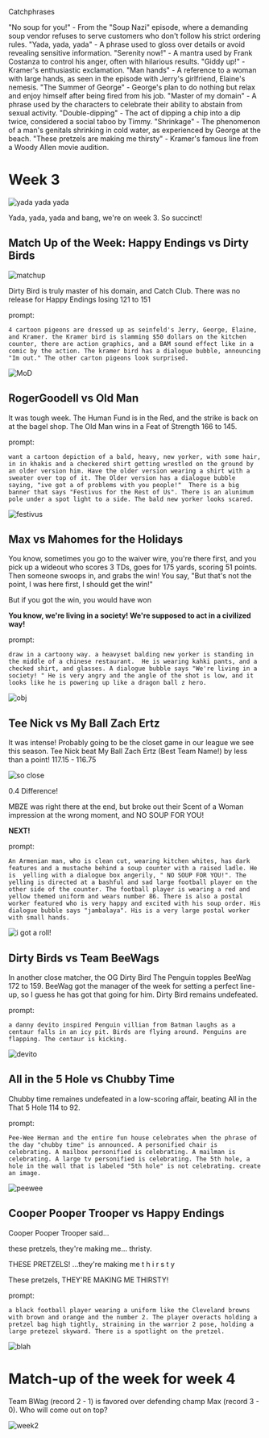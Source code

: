 Catchphrases

"No soup for you!" - From the "Soup Nazi" episode, where a demanding soup vendor refuses to serve customers who don't follow his strict ordering rules.
"Yada, yada, yada" - A phrase used to gloss over details or avoid revealing sensitive information.
"Serenity now!" - A mantra used by Frank Costanza to control his anger, often with hilarious results.
"Giddy up!" - Kramer's enthusiastic exclamation.
"Man hands" - A reference to a woman with large hands, as seen in the episode with Jerry's girlfriend, Elaine's nemesis.
"The Summer of George" - George's plan to do nothing but relax and enjoy himself after being fired from his job.
"Master of my domain" - A phrase used by the characters to celebrate their ability to abstain from sexual activity.
"Double-dipping" - The act of dipping a chip into a dip twice, considered a social taboo by Timmy.
"Shrinkage" - The phenomenon of a man's genitals shrinking in cold water, as experienced by George at the beach.
"These pretzels are making me thirsty" - Kramer's famous line from a Woody Allen movie audition.

# Week 3

![yada yada yada](static/seinfeld-cc.png)

Yada, yada, yada and bang, we're on week 3. So succinct!



## Match Up of the Week: Happy Endings vs Dirty Birds

![matchup](static/motw-week2.png)

Dirty Bird is truly master of his domain, and Catch Club. There was no release for Happy Endings losing 121 to 151

prompt:

```
4 cartoon pigeons are dressed up as seinfeld's Jerry, George, Elaine, and Kramer. the Kramer bird is slamming $50 dollars on the kitchen counter, there are action graphics, and a BAM sound effect like in a comic by the action. The kramer bird has a dialogue bubble, announcing "Im out." The other carton pigeons look surprised.

```

![MoD](static/week3-game2.png)

## RogerGoodell vs Old Man

It was tough week. The Human Fund is in the Red, and the strike is back on at the bagel shop. The Old Man wins in a Feat of Strength 166 to 145.

prompt:
```
want a cartoon depiction of a bald, heavy, new yorker, with some hair, in in khakis and a checkered shirt getting wrestled on the ground by an older version him. Have the older version wearing a shirt with a sweater over top of it. The Older version has a dialogue bubble saying, "ive got a of problems with you people!"  There is a big banner that says "Festivus for the Rest of Us". There is an alunimum pole under a spot light to a side. The bald new yorker looks scared.
```

![festivus](static/week3-game1.png)


## Max vs Mahomes for the Holidays

You know, sometimes you go to the waiver wire, you're there first, and you pick up a wideout who scores 3 TDs, goes for 175 yards, scoring 51 points. Then someone swoops in, and grabs the win! You say, "But that's not the point, I was here first, I should get the win!"

But if you got the win, you would have won

**You know, we're living in a society! We're supposed to act in a civilized way!**


prompt:
```
draw in a cartoony way. a heavyset balding new yorker is standing in the middle of a chinese restaurant.  He is wearing kahki pants, and a checked shirt, and glasses. A dialogue bubble says "We're living in a society! " He is very angry and the angle of the shot is low, and it looks like he is powering up like a dragon ball z hero.
```

![obj](static/week3-game3.png)

## Tee Nick vs My Ball Zach Ertz

It was intense! Probably going to be the closet game in our league we see this season. Tee Nick beat My Ball Zach Ertz (Best Team Name!) by less than a point! 117.15 - 116.75

![so close](static/week3-game4a.png)

0.4 Difference! 

MBZE was right there at the end, but broke out their Scent of a Woman impression at the wrong moment, and NO SOUP FOR YOU!

**NEXT!**

prompt:
```
An Armenian man, who is clean cut, wearing kitchen whites, has dark features and a mustache behind a soup counter with a raised ladle. He is  yelling with a dialogue box angerily, " NO SOUP FOR YOU!". The yelling is directed at a bashful and sad large football player on the other side of the counter. The football player is wearing a red and yellow themed uniform and wears number 86. There is also a postal worker featured who is very happy and excited with his soup order. His dialogue bubble says "jambalaya". His is a very large postal worker with small hands.
```

![i got a roll!](static/week3-game4b.png)

## Dirty Birds vs Team BeeWags

In another close matcher, the OG Dirty Bird The Penguin topples BeeWag 172 to 159. BeeWag got the manager of the week for setting a perfect line-up, so I guess he has got that going for him. Dirty Bird remains undefeated.

prompt:
```
a danny devito inspired Penguin villian from Batman laughs as a centaur falls in an icy pit. Birds are flying around. Penguins are flapping. The centaur is kicking.
```

![devito](static/week2-game5.png)

## All in the 5 Hole vs Chubby Time

Chubby time remaines undefeated in a low-scoring affair, beating All in the That 5 Hole 114 to 92.

prompt:
```
Pee-Wee Herman and the entire fun house celebrates when the phrase of the day "chubby time" is announced. A personified chair is celebrating. A mailbox personified is celebrating. A mailman is celebrating. A large tv personified is celebrating. The 5th hole, a hole in the wall that is labeled "5th hole" is not celebrating. create an image.
```

![peewee](static/week2-game6.png)

## Cooper Pooper Trooper vs Happy Endings

Cooper Pooper Trooper said...

these pretzels, they're making me... thristy.

THESE PRETZELS! ...they're making me t h i r s t y

These pretzels, THEY'RE MAKING ME THIRSTY!

prompt:
```
a black football player wearing a uniform like the Cleveland browns with brown and orange and the number 2. The player overacts holding a pretzel bag high tightly, straining in the warrior 2 pose, holding a large pretezel skyward. There is a spotlight on the pretzel.
```

![blah](static/week3-game7.png)

# Match-up of the week for week 4

Team BWag (record 2 - 1) is favored over defending champ Max (record 3 - 0). Who will come out on top?

![week2](static/motw-week4.png)

